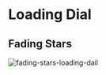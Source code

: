 # Loading Dial 

  ## Fading Stars

![fading-stars-loading-dail](https://giphy.com/gifs/spinny-dial-loading-dial-eNAHVUnOwdrd9zy2TL/fullscreen)

